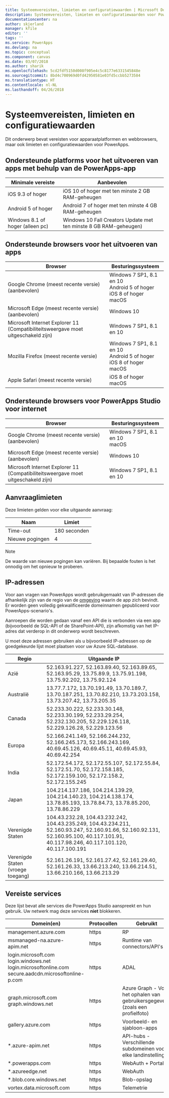 ```yaml
---
title: Systeemvereisten, limieten en configuratiewaarden | Microsoft Docs
description: Systeemvereisten, limieten en configuratiewaarden voor PowerApps
documentationcenter: na
author: skjerland
manager: kfile
editor: ''
tags: ''
ms.service: PowerApps
ms.devlang: na
ms.topic: conceptual
ms.component: canvas
ms.date: 03/07/2018
ms.author: sharik
ms.openlocfilehash: 5cd2fdf5150d008f905e4c5c8177e6331545848e
ms.sourcegitcommit: 8bd4c700969d0fd42950581e03fd5ccbb5273584
ms.translationtype: HT
ms.contentlocale: nl-NL
ms.lasthandoff: 04/26/2018
---
```

# <a name="system-requirements-limits-and-configuration-values"></a>Systeemvereisten, limieten en configuratiewaarden
Dit onderwerp bevat vereisten voor apparaatplatformen en webbrowsers, maar ook limieten en configuratiewaarden voor PowerApps.

## <a name="supported-platforms-for-running-apps-using-the-powerapps-app"></a>Ondersteunde platforms voor het uitvoeren van apps met behulp van de PowerApps-app
| **Minimale vereiste** | **Aanbevolen** |
| --- | --- |
| iOS 9.3 of hoger |iOS 10 of hoger met ten minste 2 GB RAM-geheugen |
| Android 5 of hoger |Android 7 of hoger met ten minste 4 GB RAM-geheugen |
| Windows 8.1 of hoger (alleen pc) |Windows 10 Fall Creators Update met ten minste 8 GB RAM-geheugen)|

## <a name="supported-browsers-for-running-apps"></a>Ondersteunde browsers voor het uitvoeren van apps
| **Browser** | **Besturingssysteem** |
| --- | --- |
| Google Chrome (meest recente versie)<br>(aanbevolen) |Windows 7 SP1, 8.1 en 10 <br>Android 5 of hoger <br>iOS 8 of hoger<br>macOS |
| Microsoft Edge (meest recente versie)<br>(aanbevolen) |Windows 10 |
| Microsoft Internet Explorer 11 (Compatibiliteitsweergave moet uitgeschakeld zijn) |Windows 7 SP1, 8.1 en 10 |
| Mozilla Firefox (meest recente versie) |Windows 7 SP1, 8.1 en 10 <br> Android 5 of hoger <br>iOS 8 of hoger <br>macOS |
| Apple Safari (meest recente versie) |iOS 8 of hoger <br>macOS |

## <a name="supported-browsers-for-powerapps-studio-for-web"></a>Ondersteunde browsers voor PowerApps Studio voor internet
| **Browser** | **Besturingssysteem** |
| --- | --- |
| Google Chrome (meest recente versie)<br>(aanbevolen) |Windows 7 SP1, 8.1 en 10 <br>macOS |
| Microsoft Edge (meest recente versie)<br>(aanbevolen) |Windows 10 |
| Microsoft Internet Explorer 11 (Compatibiliteitsweergave moet uitgeschakeld zijn) |Windows 7 SP1, 8.1 en 10 |

## <a name="request-limits"></a>Aanvraaglimieten
Deze limieten gelden voor elke uitgaande aanvraag:

| Naam | Limiet |
| --- | --- |
| Time-out |180 seconden |
| Nieuwe pogingen |4 |

> [!NOTE]
> De waarde van nieuwe pogingen kan variëren. Bij bepaalde fouten is het onnodig om het opnieuw te proberen.

## <a name="ip-addresses"></a>IP-adressen
Voor aan vragen van PowerApps wordt gebruikgemaakt van IP-adressen die afhankelijk zijn van de regio van de [omgeving](../../administrator/environments-overview.md) waarin de app zich bevindt. Er worden geen volledig gekwalificeerde domeinnamen gepubliceerd voor PowerApps-scenario's.

Aanroepen die worden gedaan vanaf een API die is verbonden via een app (bijvoorbeeld de SQL-API of de SharePoint-API), zijn afkomstig van het IP-adres dat verderop in dit onderwerp wordt beschreven.

U moet deze adressen gebruiken als u bijvoorbeeld IP-adressen op de goedgekeurde lijst moet plaatsen voor uw Azure SQL-database.

| Regio | Uitgaande IP |
| --- | --- |
| Azië |52.163.91.227, 52.163.89.40, 52.163.89.65, 52.163.95.29, 13.75.89.9, 13.75.91.198, 13.75.92.202, 13.75.92.124 |
| Australië |13.77.7.172, 13.70.191.49, 13.70.189.7, 13.70.187.251, 13.70.82.210, 13.73.203.158, 13.73.207.42, 13.73.205.35 |
| Canada |52.233.30.222, 52.233.30.148, 52.233.30.199, 52.233.29.254, 52.232.130.205, 52.229.126.118, 52.229.126.28, 52.229.123.56 |
| Europa |52.166.241.149, 52.166.244.232, 52.166.245.173, 52.166.243.169, 40.69.45.126, 40.69.45.11, 40.69.45.93, 40.69.42.254 |
| India |52.172.54.172, 52.172.55.107, 52.172.55.84, 52.172.51.70, 52.172.158.185, 52.172.159.100, 52.172.158.2, 52.172.155.245 |
| Japan |104.214.137.186, 104.214.139.29, 104.214.140.23, 104.214.138.174, 13.78.85.193, 13.78.84.73, 13.78.85.200, 13.78.86.229 |
| Verenigde Staten |104.43.232.28, 104.43.232.242, 104.43.235.249, 104.43.234.211, 52.160.93.247, 52.160.91.66, 52.160.92.131, 52.160.95.100, 40.117.101.91, 40.117.98.246, 40.117.101.120, 40.117.100.191 |
| Verenigde Staten (vroege toegang) |52.161.26.191, 52.161.27.42, 52.161.29.40, 52.161.26.33, 13.66.213.240, 13.66.214.51, 13.66.210.166, 13.66.213.29 |

## <a name="required-services"></a>Vereiste services
Deze lijst bevat alle services die PowerApps Studio aanspreekt en hun gebruik. Uw netwerk mag deze services **niet** blokkeren.

| Domein(en) | Protocollen | Gebruikt |
| --- | --- | --- |
| management.azure.com |https |RP |
| msmanaged-na.azure-apim.net |https |Runtime van connectors/API's |
| login.microsoft.com<br>login.windows.net<br>login.microsoftonline.com<br>secure.aadcdn.microsoftonline-p.com |https |ADAL |
| graph.microsoft.com<br>graph.windows.net |https |Azure Graph - Voor het ophalen van gebruikersgegevens (zoals een profielfoto) |
| gallery.azure.com |https |Voorbeeld- en sjabloon-apps |
| *.azure-apim.net |https |API-hubs - Verschillende subdomeinen voor elke landinstelling |
| *.powerapps.com |https |WebAuth + Portal |
| *.azureedge.net |https |WebAuth |
| *.blob.core.windows.net |https |Blob-opslag |
| vortex.data.microsoft.com |https |Telemetrie |
